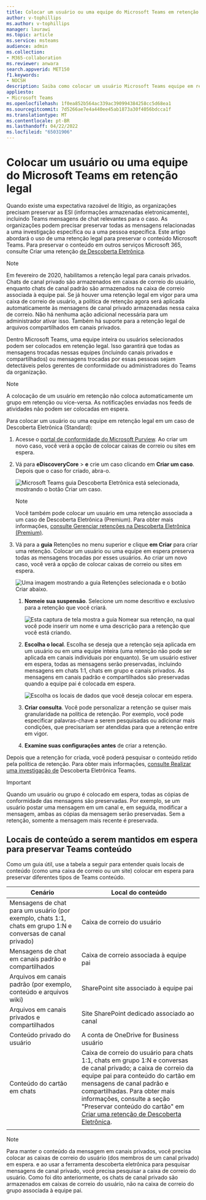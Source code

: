 ```yaml
---
title: Colocar um usuário ou uma equipe do Microsoft Teams em retenção legal
author: v-tophillips
ms.author: v-tophillips
manager: laurawi
ms.topic: article
ms.service: msteams
audience: admin
ms.collection:
- M365-collaboration
ms.reviewer: anwara
search.appverid: MET150
f1.keywords:
- NOCSH
description: Saiba como colocar um usuário Microsoft Teams equipe em retenção legal usando o portal de conformidade do Microsoft Purview e aprender o que precisa de uma retenção legal com base nos requisitos de dados.
appliesto:
- Microsoft Teams
ms.openlocfilehash: 1f0ea852b564ac339ac390994384258cc5d68ea1
ms.sourcegitcommit: 7d5266ae7e4a440ee45ab1873a30f4056bdcca1f
ms.translationtype: MT
ms.contentlocale: pt-BR
ms.lasthandoff: 04/22/2022
ms.locfileid: "65031906"
---
```

# <a name="place-a-microsoft-teams-user-or-team-on-legal-hold"></a>Colocar um usuário ou uma equipe do Microsoft Teams em retenção legal

Quando existe uma expectativa razoável de litígio, as organizações precisam preservar as ESI (informações armazenadas eletronicamente), incluindo Teams mensagens de chat relevantes para o caso. As organizações podem precisar preservar todas as mensagens relacionadas a uma investigação específica ou a uma pessoa específica. Este artigo abordará o uso de uma retenção legal para preservar o conteúdo Microsoft Teams. Para preservar o conteúdo em outros serviços Microsoft 365, consulte Criar uma retenção [de Descoberta Eletrônica](/microsoft-365/compliance/create-ediscovery-holds).

> [!NOTE]
> Em fevereiro de 2020, habilitamos a retenção legal para canais privados. Chats de canal privado são armazenados em caixas de correio do usuário, enquanto chats de canal padrão são armazenados na caixa de correio associada à equipe pai. Se já houver uma retenção legal em vigor para uma caixa de correio de usuário, a política de retenção agora será aplicada automaticamente às mensagens de canal privado armazenadas nessa caixa de correio. Não há nenhuma ação adicional necessária para um administrador ativar isso. Também há suporte para a retenção legal de arquivos compartilhados em canais privados.

Dentro Microsoft Teams, uma equipe inteira ou usuários selecionados podem ser colocados em retenção legal. Isso garantirá que todas as mensagens trocadas nessas equipes (incluindo canais privados e compartilhados) ou mensagens trocadas por essas pessoas sejam detectáveis pelos gerentes de conformidade ou administradores do Teams da organização.

> [!NOTE]
> A colocação de um usuário em retenção não coloca automaticamente um grupo em retenção ou vice-versa.
> As notificações enviadas nos feeds de atividades não podem ser colocadas em espera.

Para colocar um usuário ou uma equipe em retenção legal em um caso de Descoberta Eletrônica (Standard):

1. Acesse o [portal de conformidade do Microsoft Purview](https://compliance.microsoft.com). Ao criar um novo caso, você verá a opção de colocar caixas de correio ou sites em espera.

2. Vá para **eDiscoveryCore** >  **e** crie um caso clicando em **Criar um caso**. Depois que o caso for criado, abra-o.
  
   ![Microsoft Teams guia Descoberta Eletrônica está selecionada, mostrando o botão Criar um caso.](media/LegalHold1.png)

   > [!NOTE]
   > Você também pode colocar um usuário em uma retenção associada a um caso de Descoberta Eletrônica (Premium). Para obter mais informações, [consulte Gerenciar retenções na Descoberta Eletrônica (Premium)](/microsoft-365/compliance/managing-holds).

3. Vá para a **guia** Retenções no menu superior e clique **em Criar** para criar uma retenção. Colocar um usuário ou uma equipe em espera preserva todas as mensagens trocadas por esses usuários. Ao criar um novo caso, você verá a opção de colocar caixas de correio ou sites em espera.

   ![Uma imagem mostrando a guia Retenções selecionada e o botão Criar abaixo.](media/LegalHold2.png)

   1. **Nomeie sua suspensão**. Selecione um nome descritivo e exclusivo para a retenção que você criará.
  
       ![Esta captura de tela mostra a guia Nomear sua retenção, na qual você pode inserir um nome e uma descrição para a retenção que você está criando.](media/LegalHold3.png)

   2. **Escolha o local**. Escolha se deseja que a retenção seja aplicada em um usuário ou em uma equipe inteira (uma retenção não pode ser aplicada em canais individuais por enquanto). Se um usuário estiver em espera, todas as mensagens serão preservadas, incluindo mensagens em chats 1:1, chats em grupo e canais privados. As mensagens em canais padrão e compartilhados são preservadas quando a equipe pai é colocada em espera.

      ![Escolha os locais de dados que você deseja colocar em espera.](media/LegalHold4.png)

   3. **Criar consulta**. Você pode personalizar a retenção se quiser mais granularidade na política de retenção. Por exemplo, você pode especificar palavras-chave a serem pesquisadas ou adicionar mais condições, que precisariam ser atendidas para que a retenção entre em vigor.

   4. **Examine suas configurações antes** de criar a retenção.

Depois que a retenção for criada, você poderá pesquisar o conteúdo retido pela política de retenção. Para obter mais informações, [consulte Realizar uma investigação de](eDiscovery-investigation.md) Descoberta Eletrônica Teams.

> [!IMPORTANT]
> Quando um usuário ou grupo é colocado em espera, todas as cópias de conformidade das mensagens são preservadas. Por exemplo, se um usuário postar uma mensagem em um canal e, em seguida, modificar a mensagem, ambas as cópias da mensagem serão preservadas. Sem a retenção, somente a mensagem mais recente é preservada.

## <a name="content-locations-to-place-on-hold-to-preserve-teams-content"></a>Locais de conteúdo a serem mantidos em espera para preservar Teams conteúdo

Como um guia útil, use a tabela a seguir para entender quais locais de conteúdo (como uma caixa de correio ou um site) colocar em espera para preservar diferentes tipos de Teams conteúdo.

|Cenário  |Local do conteúdo  |
|---------|---------|
|Mensagens de chat para um usuário (por exemplo, chats 1:1, chats em grupo 1:N e conversas de canal privado)     |Caixa de correio do usuário         |
|Mensagens de chat em canais padrão e compartilhados    |Caixa de correio associada à equipe pai         |
|Arquivos em canais padrão (por exemplo, conteúdo e arquivos wiki)     |SharePoint site associado à equipe pai        |
|Arquivos em canais privados e compartilhados     |Site SharePoint dedicado associado ao canal
|Conteúdo privado do usuário     |A conta de OneDrive for Business usuário       |
|Conteúdo do cartão em chats|Caixa de correio do usuário para chats 1:1, chats em grupo 1:N e conversas de canal privado; a caixa de correio da equipe pai para conteúdo do cartão em mensagens de canal padrão e compartilhadas. Para obter mais informações, consulte a seção "Preservar conteúdo do cartão" em [Criar uma retenção de Descoberta Eletrônica](/microsoft-365/compliance/create-ediscovery-holds#preserve-card-content).|
|||

> [!NOTE]
> Para manter o conteúdo da mensagem em canais privados, você precisa colocar as caixas de correio do usuário (dos membros de um canal privado) em espera. e ao usar a ferramenta descoberta eletrônica para pesquisar mensagens de canal privado, você precisa pesquisar a caixa de correio do usuário. Como foi dito anteriormente, os chats de canal privado são armazenados em caixas de correio do usuário, não na caixa de correio do grupo associada à equipe pai.

